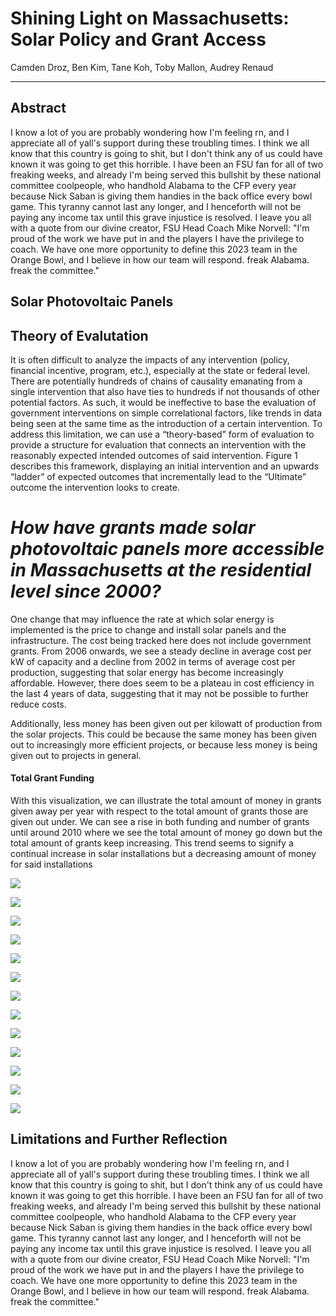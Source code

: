 # Shining Light on Massachusetts: Solar Policy and Grant Access

Camden Droz, Ben Kim, Tane Koh, Toby Mallon, Audrey Renaud

------------------------------------------------------------------------

## Abstract

<div>

I know a lot of you are probably wondering how I'm feeling rn, and I appreciate all of yall's support during these troubling times. I think we all know that this country is going to shit, but I don't think any of us could have known it was going to get this horrible. I have been an FSU fan for all of two freaking weeks, and already I'm being served this bullshit by these national committee coolpeople, who handhold Alabama to the CFP every year because Nick Saban is giving them handies in the back office every bowl game. This tyranny cannot last any longer, and I henceforth will not be paying any income tax until this grave injustice is resolved. I leave you all with a quote from our divine creator, FSU Head Coach Mike Norvell: "I'm proud of the work we have put in and the players I have the privilege to coach. We have one more opportunity to define this 2023 team in the Orange Bowl, and I believe in how our team will respond. freak Alabama. freak the committee."

</div>

## Solar Photovoltaic Panels

## Theory of Evalutation

It is often difficult to analyze the impacts of any intervention (policy, financial incentive, program, etc.), especially at the state or federal level. There are potentially hundreds of chains of causality emanating from a single intervention that also have ties to hundreds if not thousands of other potential factors. As such, it would be ineffective to base the evaluation of government interventions on simple correlational factors, like trends in data being seen at the same time as the introduction of a certain intervention. To address this limitation, we can use a “theory-based” form of evaluation to provide a structure for evaluation that connects an intervention with the reasonably expected intended outcomes of said intervention. Figure 1 describes this framework, displaying an initial intervention and an upwards “ladder” of expected outcomes that incrementally lead to the “Ultimate” outcome the intervention looks to create.

# ***How have grants made solar photovoltaic panels more accessible in Massachusetts at the residential level since 2000?***

One change that may influence the rate at which solar energy is implemented is the price to change and install solar panels and the infrastructure. The cost being tracked here does not include government grants. From 2006 onwards, we see a steady decline in average cost per kW of capacity and a decline from 2002 in terms of average cost per production, suggesting that solar energy has become increasingly affordable. However, there does seem to be a plateau in cost efficiency in the last 4 years of data, suggesting that it may not be possible to further reduce costs.

Additionally, less money has been given out per kilowatt of production from the solar projects. This could be because the same money has been given out to increasingly more efficient projects, or because less money is being given out to projects in general.

#### Total Grant Funding

With this visualization, we can illustrate the total amount of money in grants given away per year with respect to the total amount of grants those are given out under. We can see a rise in both funding and number of grants until around 2010 where we see the total amount of money go down but the total amount of grants keep increasing. This trend seems to signify a continual increase in solar installations but a decreasing amount of money for said installations

![](https://lh7-us.googleusercontent.com/fn58m8-DhkMNF8lzr75oQ4kYlQyXTdXUdgyuVg6b5Ts8Bv4WgYGDWXBNj1JAXxCq2wlDuG7tOZj0twLGKy3wJo-QsSJLfBqD1ZL_KApLfODBDPXkGz5QEv8Jb-ndfv3y9_CDtW67sII-WnPwBCs_XSRvLA=nw)

![](https://lh7-us.googleusercontent.com/m3Yjlm6FqghtZm3Lis2kXe9wSmlnCMGMxmChLfInOn74nV4t8GSdkykGKkMCQDfWz-2JgAvih-OonaS9e_yZMPDAUfysqc4ITlcqZEmktG8SgggIDku86QEjTIpLkaF60kjK50duUkUFJCLcrJo69Lb5bA=nw)

![](https://lh7-us.googleusercontent.com/3gaH0sPl6g_O5IeIdwO9tgsdIuzWGWnOOAn8KisJ-lmOqqbqCbDb_TcmREhLtq95HgLS9u-fWAb6xAYE83XCxcTPyZ7VB15sJcSTyvlkLY_j8myHtNKlogkA2PyXHmc65awo-BNN_TUtH4niEGUR90sXEw=nw)

![](https://lh7-us.googleusercontent.com/ySz-er13ZtgGSadNjPUpTlOXopbC_WyxraYnnzlOlPXBxiF9qMuTkVZqbOZT6hAR4POuidG0yn6SUKQiZHtiCEuQGfkgSeONERIuwgIqSzaZd2fontSZwgdR3500mbq3MwJe2Yn7c2bUAnxhFkiocGHN-Q=nw)

![](https://lh7-us.googleusercontent.com/iE27_Z6IqxLSf88N95Lhp0D9KGqaHw9gTTJxFX6wHQ-03qjROZNG9Diwtonlda3GjObozVCQQxtWBxxWCI1Xaf2R2xn2n5V_D_UNDxv-liRU_TNGlUDDJ3bP0TgefB0J-n4URb5KFJvZ7QTae4VSo1p09g=nw)

![](https://lh7-us.googleusercontent.com/VmMIymMG7OJ3aqb7q2qcAOAJGaMo9qrN_yvJit8SzQoKnzrG4t5b2ILz1b0Iuc07fuSap-PkwFPdbYDjAAFmKxHFb4rwR9YUp3Dk3JxmmlV8k29_-93yg2iJiqVnY8hB6IeGK965xY1DM0RxHc672S38Sw=nw)

![](https://lh7-us.googleusercontent.com/TH5BQUKPdHdl6TOLwh8xgdzb4OqUPxSkxIsxa3G2B8EvJSNaxjipO5F3xaM6uaG2lZxR9D-0oU-Xt3mEnaMroIqY7TXfM_AKVcegiFhjokXY7Lgtt14YExqQzE4fiFZlYDF6A6L9d8WzcOoDSM_Y0mL_nQ=nw)

![](https://lh7-us.googleusercontent.com/eVvFJsVJ27N8QskYugOwVamXqXoPJCa4mKutobgOUWtgJA-i7o2CZUnZ7hZge9phn1CWDAcaOVHFpmNGo7C6svt0DRi3xYY8u6A3faRR7qmZ3RSrjzeKN7nKq0mHqGJEGQAyG-Ww9ecUdSmkckqxLmnX8w=nw)

![](https://lh7-us.googleusercontent.com/TiUJbP1hCWSAABnihNmPJvRrlpv1r3udrFQ88nBH5qUziaYKR-WfwaZTrBLY9ceDVSeNE2dtLcyLqbTp7cnIhC8sfM9goN9KZZiME7_PDyBBESLQTMYixTQ1yFezmocE5tbehNeaJAt5GmXckPRKTS5prg=nw)

![](https://lh7-us.googleusercontent.com/UFlRddxmyvM0YAqAtLzgQwhpYWgv7SO65MjnIB8hmeBDs5NaSbJxdH678i6OPgbaZ1h06CLT3nUASfd-mkLcsMoGW1bBs7_8GwY4KHkglxCV6y4LEsG3F0FQZR2bhM-UWn2Jgqci6aY2RNBs1hXnrxdYWg=nw)

![](https://lh7-us.googleusercontent.com/RyzH5puRNsFfN9BJ_MMmuAnJY2eA_IDyo4uS1nhjblyE2iniuzb6pUpy--q03vr5tUWyaU63ulNx6uDaMOFeWCE1qh1YnECe1tDaMrjKSEgZGI7fVUvrpz2SsXZ_MwivfrHjSXVtd2a67r08shGdsklFHw=nw)

![](https://lh7-us.googleusercontent.com/9Sr-gJDrnswb8fsvZ2c4dzqYcehMJQkTvGGgEVcZbjeaJ5q3ScN4A1s3FMuycAtoUhl9hRAeT0_jQJuHTbROzwMvec8FRmtRH0fUNHjef6To7Q0AhkcI5paoTRnXMBvOeSHB1YxwK4hSsZsd45H88x0E9w=nw)

![](https://lh7-us.googleusercontent.com/SnRh6BerxxIsvWrdyLZkWsqv9_JK1elThSIkGYVussIJownHftgNwn2BzUO4lHpzsLMKRDcUg6aUHS9gBJwB6paYghOaYZGmOcgvHFFVTT0KvNHPfTaahyDIj2U2vDE7qqFhklKem4Io6RRUv1tRM3S-SA=nw)

## Limitations and Further Reflection

I know a lot of you are probably wondering how I'm feeling rn, and I appreciate all of yall's support during these troubling times. I think we all know that this country is going to shit, but I don't think any of us could have known it was going to get this horrible. I have been an FSU fan for all of two freaking weeks, and already I'm being served this bullshit by these national committee coolpeople, who handhold Alabama to the CFP every year because Nick Saban is giving them handies in the back office every bowl game. This tyranny cannot last any longer, and I henceforth will not be paying any income tax until this grave injustice is resolved. I leave you all with a quote from our divine creator, FSU Head Coach Mike Norvell: "I'm proud of the work we have put in and the players I have the privilege to coach. We have one more opportunity to define this 2023 team in the Orange Bowl, and I believe in how our team will respond. freak Alabama. freak the committee."